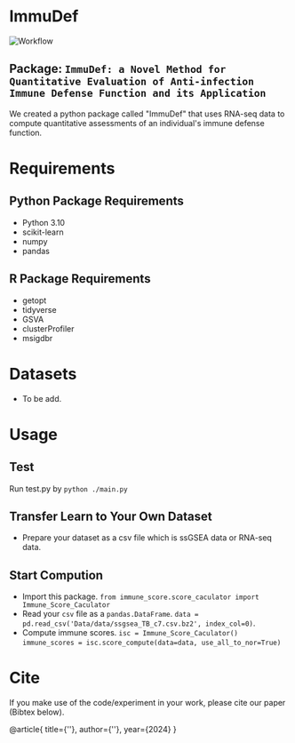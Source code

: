 # ImmuDef

![Workflow](./Fig_1.tif)

## Package: `ImmuDef: a Novel Method for Quantitative Evaluation of Anti-infection Immune Defense Function and its Application`

We created a python package called "ImmuDef" that uses RNA-seq data to compute quantitative assessments of an individual's immune defense function.

# Requirements
## Python Package Requirements
- Python 3.10
- scikit-learn
- numpy
- pandas
## R Package Requirements
- getopt
- tidyverse
- GSVA
- clusterProfiler
- msigdbr
# Datasets
- To be add.

# Usage

## Test

Run test.py by `python ./main.py `

## Transfer Learn to Your Own Dataset

- Prepare your dataset as a csv file which is ssGSEA data or RNA-seq data.

## Start Compution
- Import this package.
  `from immune_score.score_caculator import Immune_Score_Caculator`
- Read your `csv` file as a `pandas.DataFrame`.
  `data = pd.read_csv('Data/data/ssgsea_TB_c7.csv.bz2', index_col=0)`.
- Compute immune scores.
  `isc = Immune_Score_Caculator()`
  `immune_scores = isc.score_compute(data=data, use_all_to_nor=True)`

# Cite

If you make use of the code/experiment in your work, please cite our paper (Bibtex below).

@article{
title={''},
author={''},
year={2024}
}
